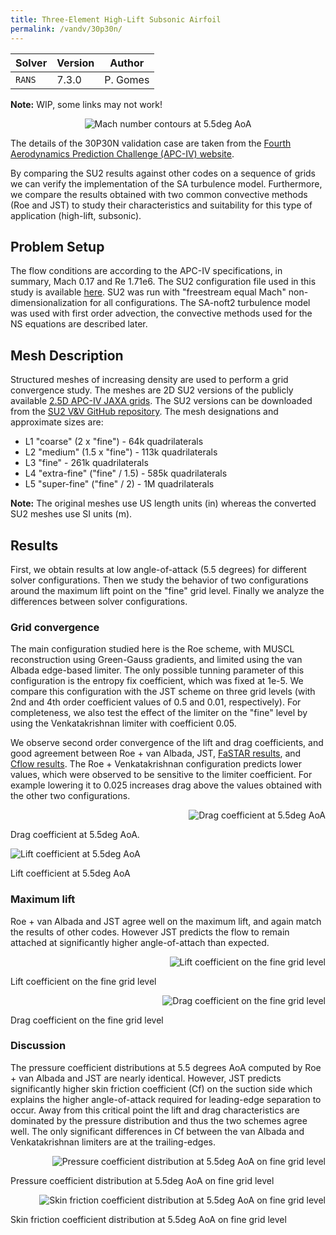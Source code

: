 ```yaml
---
title: Three-Element High-Lift Subsonic Airfoil
permalink: /vandv/30p30n/
---
```


| Solver | Version | Author |
| --- | --- | --- |
| `RANS` | 7.3.0 | P. Gomes |

**Note:** WIP, some links may not work!

<p align="center">
<img src="/vandv_files/30p30n/mach.png" alt="Mach number contours at 5.5deg AoA" />
</p>


The details of the 30P30N validation case are taken from the [Fourth Aerodynamics Prediction Challenge (APC-IV) website](https://cfdws.chofu.jaxa.jp/apc/apc4/). 

By comparing the SU2 results against other codes on a sequence of grids we can verify the implementation of the SA turbulence model.
Furthermore, we compare the results obtained with two common convective methods (Roe and JST) to study their characteristics and suitability for this type of application (high-lift, subsonic).

## Problem Setup

The flow conditions are according to the APC-IV specifications, in summary, Mach 0.17 and Re 1.71e6.
The SU2 configuration file used in this study is available [here]().
SU2 was run with "freestream equal Mach" non-dimensionalization for all configurations.
The SA-noft2 turbulence model was used with first order advection, the convective methods used for the NS equations are described later.

## Mesh Description

Structured meshes of increasing density are used to perform a grid convergence study. The meshes are 2D SU2 versions of the publicly available [2.5D APC-IV JAXA grids](https://cfdws.chofu.jaxa.jp/apc/grids/3element_highlift_airfoil/30P30N_modified_slat_configF/cgns/).
The SU2 versions can be downloaded from the [SU2 V&V GitHub repository](https://github.com/su2code/VandV/tree/master/rans/30p30n).
The mesh designations and approximate sizes are: 

- L1 "coarse" (2 x "fine") - 64k quadrilaterals
- L2 "medium" (1.5 x "fine") - 113k quadrilaterals
- L3 "fine" - 261k quadrilaterals
- L4 "extra-fine" ("fine" / 1.5) - 585k quadrilaterals
- L5 "super-fine" ("fine" / 2) - 1M quadrilaterals

**Note:** The original meshes use US length units (in) whereas the converted SU2 meshes use SI units (m).

## Results

First, we obtain results at low angle-of-attack (5.5 degrees) for different solver configurations.
Then we study the behavior of two configurations around the maximum lift point on the "fine" grid level.
Finally we analyze the differences between solver configurations.

### Grid convergence

The main configuration studied here is the Roe scheme, with MUSCL reconstruction using Green-Gauss gradients, and limited using the van Albada edge-based limiter.
The only possible tunning parameter of this configuration is the entropy fix coefficient, which was fixed at 1e-5.
We compare this configuration with the JST scheme on three grid levels (with 2nd and 4th order coefficient values of 0.5 and 0.01, respectively).
For completeness, we also test the effect of the limiter on the "fine" level by using the Venkatakrishnan limiter with coefficient 0.05.

We observe second order convergence of the lift and drag coefficients, and good agreement between Roe + van Albada, JST, [FaSTAR results](https://jaxa.repo.nii.ac.jp/?action=pages_view_main&active_action=repository_view_main_item_detail&item_id=2921&item_no=1&page_id=13&block_id=21), and [Cflow results](https://jaxa.repo.nii.ac.jp/?action=pages_view_main&active_action=repository_view_main_item_detail&item_id=2923&item_no=1&page_id=13&block_id=21).
The Roe + Venkatakrishnan configuration predicts lower values, which were observed to be sensitive to the limiter coefficient. For example lowering it to 0.025 increases drag above the values obtained with the other two configurations.

<p align="right">
<img src="/vandv_files/30p30n/drag.png" alt="Drag coefficient at 5.5deg AoA" />
</p>
Drag coefficient at 5.5deg AoA.

<p align="righy">
<img src="/vandv_files/30p30n/lift.png" alt="Lift coefficient at 5.5deg AoA" />
</p>
Lift coefficient at 5.5deg AoA

### Maximum lift

Roe + van Albada and JST agree well on the maximum lift, and again match the results of other codes.
However JST predicts the flow to remain attached at significantly higher angle-of-attach than expected.

<p align="right">
<img src="/vandv_files/30p30n/max_lift.png" alt="Lift coefficient on the fine grid level" />
</p>
Lift coefficient on the fine grid level

<p align="right">
<img src="/vandv_files/30p30n/max_drag.png" alt="Drag coefficient on the fine grid level" />
</p>
Drag coefficient on the fine grid level

### Discussion

The pressure coefficient distributions at 5.5 degrees AoA computed by Roe + van Albada and JST are nearly identical.
However, JST predicts significantly higher skin friction coefficient (Cf) on the suction side which explains the higher angle-of-attack required for leading-edge separation to occur.
Away from this critical point the lift and drag characteristics are dominated by the pressure distribution and thus the two schemes agree well.
The only significant differences in Cf between the van Albada and Venkatakrishnan limiters are at the trailing-edges.

<p align="right">
<img src="/vandv_files/30p30n/cp.png" alt="Pressure coefficient distribution at 5.5deg AoA on fine grid level" />
</p>
Pressure coefficient distribution at 5.5deg AoA on fine grid level

<p align="right">
<img src="/vandv_files/30p30n/cf.png" alt="Skin friction coefficient distribution at 5.5deg AoA on fine grid level" />
</p>
Skin friction coefficient distribution at 5.5deg AoA on fine grid level

